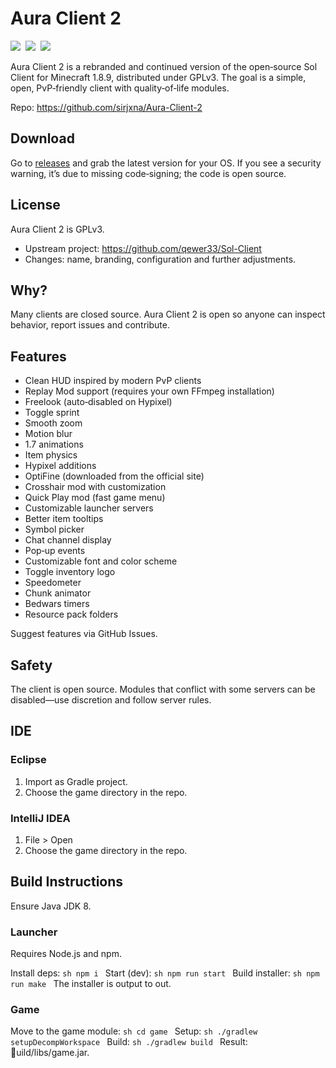 # Aura Client 2

<img src="https://img.shields.io/static/v1?label=minecraft&message=1.8.9&color=brightgreen&style=for-the-badge"/>&nbsp;
<img src="https://img.shields.io/static/v1?label=license&message=GPLv3&color=blue&style=for-the-badge"/>&nbsp;
<img src="https://img.shields.io/static/v1?label=Contributions&message=Welcome&color=brightgreen&style=for-the-badge"/>&nbsp;

Aura Client 2 is a rebranded and continued version of the open‑source Sol Client for Minecraft 1.8.9, distributed under GPLv3. The goal is a simple, open, PvP‑friendly client with quality‑of‑life modules.

Repo: https://github.com/sirjxna/Aura-Client-2

## Download
Go to [releases](https://github.com/sirjxna/Aura-Client-2/releases) and grab the latest version for your OS. If you see a security warning, it’s due to missing code‑signing; the code is open source.

## License
Aura Client 2 is GPLv3. 

- Upstream project: https://github.com/qewer33/Sol-Client
- Changes: name, branding, configuration and further adjustments.

## Why?
Many clients are closed source. Aura Client 2 is open so anyone can inspect behavior, report issues and contribute.

## Features
- Clean HUD inspired by modern PvP clients
- Replay Mod support (requires your own FFmpeg installation)
- Freelook (auto‑disabled on Hypixel)
- Toggle sprint
- Smooth zoom
- Motion blur
- 1.7 animations
- Item physics
- Hypixel additions
- OptiFine (downloaded from the official site)
- Crosshair mod with customization
- Quick Play mod (fast game menu)
- Customizable launcher servers
- Better item tooltips
- Symbol picker
- Chat channel display
- Pop‑up events
- Customizable font and color scheme
- Toggle inventory logo
- Speedometer
- Chunk animator
- Bedwars timers
- Resource pack folders

Suggest features via GitHub Issues.

## Safety
The client is open source. Modules that conflict with some servers can be disabled—use discretion and follow server rules.


## IDE
### Eclipse
1. Import as Gradle project.
2. Choose the game directory in the repo.

### IntelliJ IDEA
1. File > Open
2. Choose the game directory in the repo.

## Build Instructions
Ensure Java JDK 8.

### Launcher
Requires Node.js and npm.

Install deps:
`sh
npm i
`
Start (dev):
`sh
npm run start
`
Build installer:
`sh
npm run make
`
The installer is output to out.

### Game
Move to the game module:
`sh
cd game
`
Setup:
`sh
./gradlew setupDecompWorkspace
`
Build:
`sh
./gradlew build
`
Result: uild/libs/game.jar.
